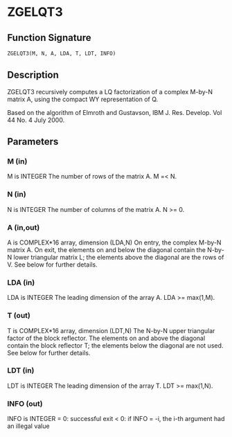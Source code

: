 # ZGELQT3

## Function Signature

```fortran
ZGELQT3(M, N, A, LDA, T, LDT, INFO)
```

## Description


 ZGELQT3 recursively computes a LQ factorization of a complex M-by-N
 matrix A, using the compact WY representation of Q.

 Based on the algorithm of Elmroth and Gustavson,
 IBM J. Res. Develop. Vol 44 No. 4 July 2000.

## Parameters

### M (in)

M is INTEGER The number of rows of the matrix A. M =< N.

### N (in)

N is INTEGER The number of columns of the matrix A. N >= 0.

### A (in,out)

A is COMPLEX*16 array, dimension (LDA,N) On entry, the complex M-by-N matrix A. On exit, the elements on and below the diagonal contain the N-by-N lower triangular matrix L; the elements above the diagonal are the rows of V. See below for further details.

### LDA (in)

LDA is INTEGER The leading dimension of the array A. LDA >= max(1,M).

### T (out)

T is COMPLEX*16 array, dimension (LDT,N) The N-by-N upper triangular factor of the block reflector. The elements on and above the diagonal contain the block reflector T; the elements below the diagonal are not used. See below for further details.

### LDT (in)

LDT is INTEGER The leading dimension of the array T. LDT >= max(1,N).

### INFO (out)

INFO is INTEGER = 0: successful exit < 0: if INFO = -i, the i-th argument had an illegal value

